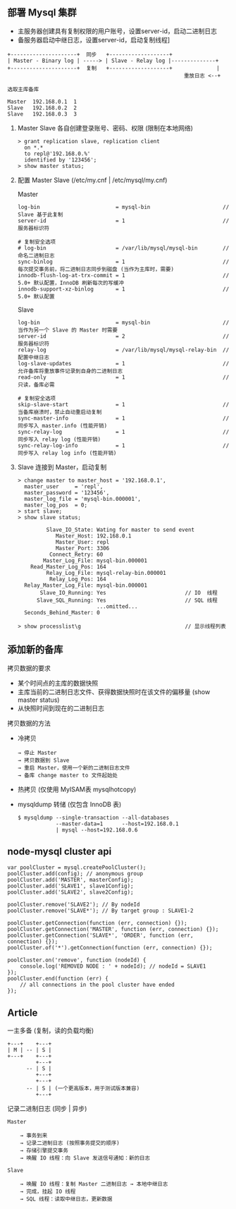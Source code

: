 部署 Mysql 集群
---------------

* 主服务器创建具有复制权限的用户账号，设置server-id，启动二进制日志
* 备服务器启动中继日志，设置server-id，启动复制线程]

<span>


    +---------------------+  同步   +-------------------+               
    | Master - Binary log | -----> | Slave - Relay log |--------------+
    +---------------------+  复制   +-------------------+              |
                                                            重放日志 <--+

<span>

    选取主库备库

    Master  192.168.0.1  1
    Slave   192.168.0.2  2
    Slave   192.168.0.3  3

1. Master Slave 各自创建登录账号、密码、权限 (限制在本地网络) 
       
       > grant replication slave, replication client
         on *.* 
         to repl@'192.168.0.%'
         identified by '123456';
       > show master status;

2. 配置 Master Slave (/etc/my.cnf | /etc/mysql/my.cnf)
   
   Master

       log-bin                        = mysql-bin                       // Slave 基于此复制  
       server-id                      = 1                               // 服务器标识符  

       # 复制安全选项
       # log-bin                      = /var/lib/mysql/mysql-bin        // 命名二进制日志
       sync-binlog                    = 1                               // 每次提交事务前，将二进制日志同步到磁盘 (当作为主库时，需要)
       innodb-flush-log-at-trx-commit = 1                               // 5.0+ 默认配置，InnoDB 刷新每次的写缓冲
       innodb-support-xz-binlog       = 1                               // 5.0+ 默认配置

   Slave

       log-bin                        = mysql-bin                       // 当作为另一个 Slave 的 Master 时需要
       server-id                      = 2                               // 服务器标识符  
       relay-log                      = /var/lib/mysql/mysql-relay-bin  // 配置中继日志
       log-slave-updates              = 1                               // 允许备库将重放事件记录到自身的二进制日志
       read-only                      = 1                               // 只读，备库必需
   
       # 复制安全选项
       skip-slave-start               = 1                               // 当备库崩溃时，禁止自动重启动复制
       sync-master-info               = 1                               // 同步写入 master.info (性能开销)
       sync-relay-log                 = 1                               // 同步写入 relay log (性能开销)
       sync-relay-log-info            = 1                               // 同步写入 relay log info (性能开销)

3. Slave 连接到 Master，启动复制

       > change master to master_host = '192.168.0.1',
         master_user     = 'repl',
         master_password = '123456',
         master_log_file = 'mysql-bin.000001',
         master_log_pos  = 0;
       > start slave;
       > show slave status;

                Slave_IO_State: Wating for master to send event
                   Master_Host: 192.168.0.1
                   Master_User: repl
                   Master_Port: 3306
                 Connect_Retry: 60
               Master_Log_File: mysql-bin.000001
           Read_Master_Log_Pos: 164
                Relay_Log_File: mysql-relay-bin.000001
                 Relay_Log_Pos: 164
         Relay_Master_Log_File: mysql-bin.000001
              Slave_IO_Running: Yes                         // IO  线程
             Slave_SQL_Running: Yes                         // SQL 线程
                                ...omitted...
         Seconds_Behind_Master: 0

       > show processlist\g                                 // 显示线程列表

添加新的备库
-----------

拷贝数据的要求

* 某个时间点的主库的数据快照
* 主库当前的二进制日志文件、获得数据快照时在该文件的偏移量 (show master status)
* 从快照时间到现在的二进制日志

拷贝数据的方法

* 冷拷贝

      → 停止 Master
      → 拷贝数据到 Slave 
      → 重启 Master，使用一个新的二进制日志文件
      → 备库 change master to 文件起始处

* 热拷贝 (仅使用 MyISAM表 mysqlhotcopy)

* mysqldump 转储 (仅包含 InnoDB 表)

      $ mysqldump --single-transaction --all-databases 
                  --master-data=1      --host=192.168.0.1
                  | mysql --host=192.168.0.6

node-mysql cluster api
-----------------------

    var poolCluster = mysql.createPoolCluster();
    poolCluster.add(config); // anonymous group
    poolCluster.add('MASTER', masterConfig);
    poolCluster.add('SLAVE1', slave1Config);
    poolCluster.add('SLAVE2', slave2Config);

    poolCluster.remove('SLAVE2'); // By nodeId
    poolCluster.remove('SLAVE*'); // By target group : SLAVE1-2

    poolCluster.getConnection(function (err, connection) {});
    poolCluster.getConnection('MASTER', function (err, connection) {});
    poolCluster.getConnection('SLAVE*', 'ORDER', function (err, connection) {});
    poolCluster.of('*').getConnection(function (err, connection) {});

    poolCluster.on('remove', function (nodeId) {
        console.log('REMOVED NODE : ' + nodeId); // nodeId = SLAVE1 
    });
    poolCluster.end(function (err) {
        // all connections in the pool cluster have ended
    });

Article
--------

一主多备 (复制，读的负载均衡)
    
    +---+    +---+
    | M | -- | S |
    +---+    +---+
             +---+
          -- | S |
             +---+
             +---+
          -- | S | (一个更高版本，用于测试版本兼容)
             +---+
             
记录二进制日志 (同步 | 异步)
   
    Master

        → 事务到来
        → 记录二进制日志 (按照事务提交的顺序)
        → 存储引擎提交事务
        → 唤醒 IO 线程：向 Slave 发送信号通知：新的日志

    Slave

        → 唤醒 IO 线程：复制 Master 二进制日志 → 本地中继日志
        → 完成，挂起 IO 线程
        → SQL 线程：读取中继日志，更新数据  